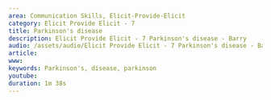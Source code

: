 ```yaml
---
area: Communication Skills, Elicit-Provide-Elicit
category: Elicit Provide Elicit - 7
title: Parkinson's disease
description: Elicit Provide Elicit - 7 Parkinson's disease - Barry
audio: /assets/audio/Elicit Provide Elicit - 7 Parkinson's disease - Barry - MQ.mp3
article: 
www: 
keywords: Parkinson's, disease, parkinson
youtube: 
duration: 1m 38s
--- 
```

